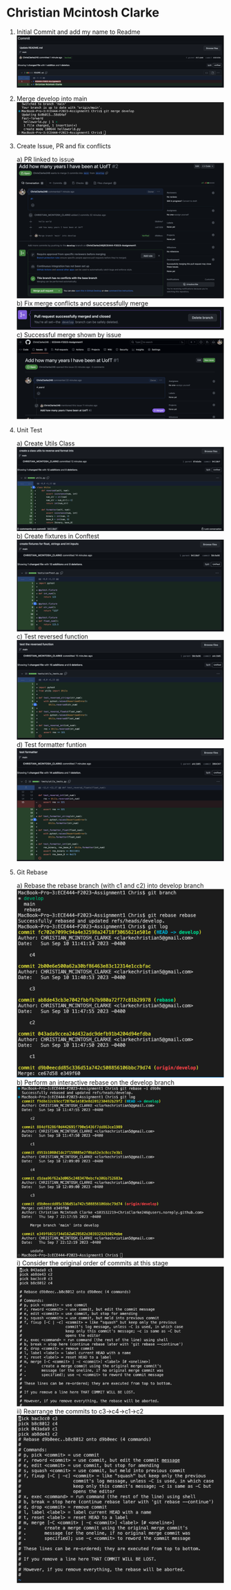 # Christian Mcintosh Clarke

1) Initial Commit and add my name to Readme
![alt text](https://github.com/ChrisClarke246/ECE444-F2023-Assignment1/blob/main/images/part_1/commit1-update-readme.png)

2) Merge develop into main
![alt text](https://github.com/ChrisClarke246/ECE444-F2023-Assignment1/blob/main/images/part_2/merge-develop.png)

3) Create Issue, PR and fix conflicts
   
   a) PR linked to issue
   ![alt text](https://github.com/ChrisClarke246/ECE444-F2023-Assignment1/blob/main/images/part_3/PR.png)
   b) Fix merge conflicts and successfully merge
   ![alt text](https://github.com/ChrisClarke246/ECE444-F2023-Assignment1/blob/main/images/part_3/conflicts-resolved.png)
   c) Successful merge shown by issue
   ![alt text](https://github.com/ChrisClarke246/ECE444-F2023-Assignment1/blob/main/images/part_3/issue-closed.png)

4) Unit Test

   a) Create Utils Class
   ![alt text](https://github.com/ChrisClarke246/ECE444-F2023-Assignment1/blob/main/images/part_4/create_utils.png)
   b) Create fixtures in Conftest
   ![alt text](https://github.com/ChrisClarke246/ECE444-F2023-Assignment1/blob/main/images/part_4/conftest.png)
   c) Test reversed function
   ![alt text](https://github.com/ChrisClarke246/ECE444-F2023-Assignment1/blob/main/images/part_4/test_reversed.png)
   d) Test formatter funtion
   ![alt text](https://github.com/ChrisClarke246/ECE444-F2023-Assignment1/blob/main/images/part_4/test_formatter.png)
   
   
5) Git Rebase

   a) Rebase the rebase branch (with c1 and c2) into develop branch
   ![alt text](https://github.com/ChrisClarke246/ECE444-F2023-Assignment1/blob/main/images/part_5/b4_i_rebase.png)
   b) Perform an interactive rebase on the develop branch
   ![alt text](https://github.com/ChrisClarke246/ECE444-F2023-Assignment1/blob/main/images/part_5/after_i_rebase.png)
      i) Consider the original order of commits at this stage
      ![alt text](https://github.com/ChrisClarke246/ECE444-F2023-Assignment1/blob/main/images/part_5/i_rebase_1.png)
      ii) Rearrange the commits to c3->c4->c1->c2
      ![alt text](https://github.com/ChrisClarke246/ECE444-F2023-Assignment1/blob/main/images/part_5/i_rebase_2.png)